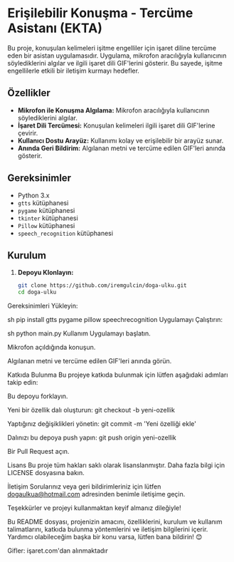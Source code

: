 # Erişilebilir Konuşma - Tercüme Asistanı (EKTA)

Bu proje, konuşulan kelimeleri işitme engelliler için işaret diline tercüme eden bir asistan uygulamasıdır. Uygulama, mikrofon aracılığıyla kullanıcının söylediklerini algılar ve ilgili işaret dili GIF'lerini gösterir. Bu sayede, işitme engellilerle etkili bir iletişim kurmayı hedefler.

## Özellikler

- **Mikrofon ile Konuşma Algılama:** Mikrofon aracılığıyla kullanıcının söylediklerini algılar.
- **İşaret Dili Tercümesi:** Konuşulan kelimeleri ilgili işaret dili GIF'lerine çevirir.
- **Kullanıcı Dostu Arayüz:** Kullanımı kolay ve erişilebilir bir arayüz sunar.
- **Anında Geri Bildirim:** Algılanan metni ve tercüme edilen GIF'leri anında gösterir.

## Gereksinimler

- Python 3.x
- `gtts` kütüphanesi
- `pygame` kütüphanesi
- `tkinter` kütüphanesi
- `Pillow` kütüphanesi
- `speech_recognition` kütüphanesi

## Kurulum

1. **Depoyu Klonlayın:**
   ```sh
   git clone https://github.com/iremgulcin/doga-ulku.git
   cd doga-ulku
Gereksinimleri Yükleyin:

sh
pip install gtts pygame pillow speechrecognition
Uygulamayı Çalıştırın:

sh
python main.py
Kullanım
Uygulamayı başlatın.

Mikrofon açıldığında konuşun.

Algılanan metni ve tercüme edilen GIF'leri anında görün.

Katkıda Bulunma
Bu projeye katkıda bulunmak için lütfen aşağıdaki adımları takip edin:

Bu depoyu forklayın.

Yeni bir özellik dalı oluşturun: git checkout -b yeni-ozellik

Yaptığınız değişiklikleri yönetin: git commit -m 'Yeni özelliği ekle'

Dalınızı bu depoya push yapın: git push origin yeni-ozellik

Bir Pull Request açın.

Lisans
Bu proje tüm hakları saklı olarak lisanslanmıştır. Daha fazla bilgi için LICENSE dosyasına bakın.

İletişim
Sorularınız veya geri bildirimleriniz için lütfen dogaulkua@hotmail.com adresinden benimle iletişime geçin.

Teşekkürler ve projeyi kullanmaktan keyif almanız dileğiyle!


Bu README dosyası, projenizin amacını, özelliklerini, kurulum ve kullanım talimatlarını, katkıda bulunma yöntemlerini ve iletişim bilgilerini içerir. Yardımcı olabileceğim başka bir konu varsa, lütfen bana bildirin! 😊

Gifler: işaret.com'dan alınmaktadır
